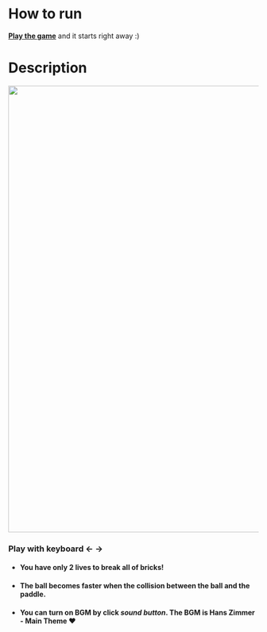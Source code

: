 # How to run
**[Play the game](https://nuyh99.github.io/Heart-Breaker/HeartBreaker/HeartBreaker.html)** and it starts right away :)


# Description
<img src="https://user-images.githubusercontent.com/93072571/138607636-20219f75-5f78-4d50-a9d0-1c0ab43978e5.png" width="570px" height="900px"></img><br>
### Play with keyboard **← →** 
* #### You have only 2 lives to break all of bricks!
* #### The ball becomes faster when the collision between the ball and the paddle.
* #### You can turn on BGM by click *sound button*. The BGM is Hans Zimmer - Main Theme ❤
